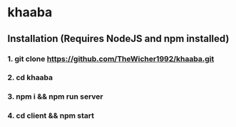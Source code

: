 # khaaba

## Installation (Requires NodeJS and npm installed)

### 1. git clone https://github.com/TheWicher1992/khaaba.git

### 2. cd khaaba

### 3. npm i && npm run server

### 4. cd client && npm start
